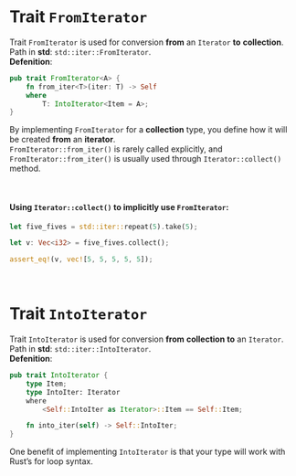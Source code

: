 # Trait ``FromIterator``
Trait ``FromIterator`` is used for conversion **from** an ``Iterator`` **to** **collection**.<br>
Path in **std**: ``std::iter::FromIterator``.<br>
**Defenition**:
```Rust
pub trait FromIterator<A> {
    fn from_iter<T>(iter: T) -> Self
    where
        T: IntoIterator<Item = A>;
}
```

By implementing ``FromIterator`` for a **collection** type, you define how it will be created **from** an **iterator**.<br>
``FromIterator::from_iter()`` is rarely called explicitly, and ``FromIterator::from_iter()`` is usually used through ``Iterator::collect()`` method.

<br>

#### Using ``Iterator::collect()`` to implicitly use ``FromIterator``:
```Rust
let five_fives = std::iter::repeat(5).take(5);

let v: Vec<i32> = five_fives.collect();

assert_eq!(v, vec![5, 5, 5, 5, 5]);
```

<br>

# Trait ``IntoIterator``
Trait ``IntoIterator`` is used for conversion **from** **collection** **to** an ``Iterator``.<br>
Path in **std**: ``std::iter::IntoIterator``.<br>
**Defenition**:
```Rust
pub trait IntoIterator {
    type Item;
    type IntoIter: Iterator
    where
        <Self::IntoIter as Iterator>::Item == Self::Item;

    fn into_iter(self) -> Self::IntoIter;
}
```

One benefit of implementing ``IntoIterator`` is that your type will work with Rust’s for loop syntax.<br>
